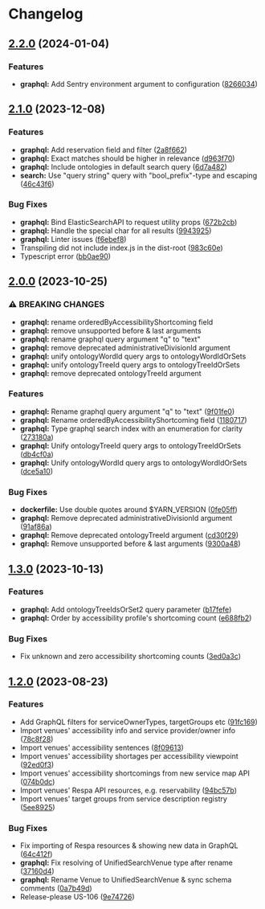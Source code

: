 # Changelog

## [2.2.0](https://github.com/City-of-Helsinki/unified-search/compare/graphql-v2.1.0...graphql-v2.2.0) (2024-01-04)

### Features

- **graphql:** Add Sentry environment argument to configuration ([8266034](https://github.com/City-of-Helsinki/unified-search/commit/8266034ed5cbe0868b71101417e2ea20c94d02ba))

## [2.1.0](https://github.com/City-of-Helsinki/unified-search/compare/graphql-v2.0.0...graphql-v2.1.0) (2023-12-08)

### Features

- **graphql:** Add reservation field and filter ([2a8f662](https://github.com/City-of-Helsinki/unified-search/commit/2a8f6620f4231adda0db293a9b44bbdc9925ab9d))
- **graphql:** Exact matches should be higher in relevance ([d963f70](https://github.com/City-of-Helsinki/unified-search/commit/d963f70a0d351dade34b4e5c4cdebb72567b642c))
- **graphql:** Include ontologies in default search query ([6d7a482](https://github.com/City-of-Helsinki/unified-search/commit/6d7a4824d812e9978df50779352bdd36286cf28e))
- **search:** Use "query string" query with "bool_prefix"-type and escaping ([46c43f6](https://github.com/City-of-Helsinki/unified-search/commit/46c43f6334d1b5f54853dd6141ac912a94b21932))

### Bug Fixes

- **graphql:** Bind ElasticSearchAPI to request utility props ([672b2cb](https://github.com/City-of-Helsinki/unified-search/commit/672b2cbbf48eb701f33b8ba8d18ac865ccacd17d))
- **graphql:** Handle the special char for all results ([9943925](https://github.com/City-of-Helsinki/unified-search/commit/9943925fd1a83db1048cd4d800d5b65423c0ba8f))
- **graphql:** Linter issues ([f6ebef8](https://github.com/City-of-Helsinki/unified-search/commit/f6ebef8292438244ffff1a72150bae30586cb889))
- Transpiling did not include index.js in the dist-root ([983c60e](https://github.com/City-of-Helsinki/unified-search/commit/983c60e9ff945aad8ffc4f0a59183698244620b4))
- Typescript error ([bb0ae90](https://github.com/City-of-Helsinki/unified-search/commit/bb0ae9008f065c3e60607e63c0a50239394537b0))

## [2.0.0](https://github.com/City-of-Helsinki/unified-search/compare/graphql-v1.3.0...graphql-v2.0.0) (2023-10-25)

### ⚠ BREAKING CHANGES

- **graphql:** rename orderedByAccessibilityShortcoming field
- **graphql:** remove unsupported before & last arguments
- **graphql:** rename graphql query argument "q" to "text"
- **graphql:** remove deprecated administrativeDivisionId argument
- **graphql:** unify ontologyWordId query args to ontologyWordIdOrSets
- **graphql:** unify ontologyTreeId query args to ontologyTreeIdOrSets
- **graphql:** remove deprecated ontologyTreeId argument

### Features

- **graphql:** Rename graphql query argument "q" to "text" ([9f01fe0](https://github.com/City-of-Helsinki/unified-search/commit/9f01fe0676a5e08f692102a65dfc073a139df774))
- **graphql:** Rename orderedByAccessibilityShortcoming field ([1180717](https://github.com/City-of-Helsinki/unified-search/commit/1180717e1e57689da8b0d4be430cba3b2939bbe3))
- **graphql:** Type graphql search index with an enumeration for clarity ([273180a](https://github.com/City-of-Helsinki/unified-search/commit/273180a514c749ca348461155864f16a513b8820))
- **graphql:** Unify ontologyTreeId query args to ontologyTreeIdOrSets ([db4cf0a](https://github.com/City-of-Helsinki/unified-search/commit/db4cf0ad3610a6ebcdaf8f7d25f1bb9f551b0945))
- **graphql:** Unify ontologyWordId query args to ontologyWordIdOrSets ([dce5a10](https://github.com/City-of-Helsinki/unified-search/commit/dce5a10a414976106b2f63540c5747100196dba4))

### Bug Fixes

- **dockerfile:** Use double quotes around $YARN_VERSION ([0fe05ff](https://github.com/City-of-Helsinki/unified-search/commit/0fe05ffee3dc250993ac0c3006d019a3dc724169))
- **graphql:** Remove deprecated administrativeDivisionId argument ([91af86a](https://github.com/City-of-Helsinki/unified-search/commit/91af86a0a786d0e93c690cb47cc00f64d9751176))
- **graphql:** Remove deprecated ontologyTreeId argument ([cd30f29](https://github.com/City-of-Helsinki/unified-search/commit/cd30f2956bf647e37f17065bbcc038221dd87a5e))
- **graphql:** Remove unsupported before & last arguments ([9300a48](https://github.com/City-of-Helsinki/unified-search/commit/9300a48d5f2fbfd2f657b7ed765c8d4210067c89))

## [1.3.0](https://github.com/City-of-Helsinki/unified-search/compare/graphql-v1.2.0...graphql-v1.3.0) (2023-10-13)

### Features

- **graphql:** Add ontologyTreeIdsOrSet2 query parameter ([b17fefe](https://github.com/City-of-Helsinki/unified-search/commit/b17fefe77771215b87c03aa1954258f1f518cea2))
- **graphql:** Order by accessibility profile's shortcoming count ([e688fb2](https://github.com/City-of-Helsinki/unified-search/commit/e688fb2d0fe534c40570aad2079dac935631c13f))

### Bug Fixes

- Fix unknown and zero accessibility shortcoming counts ([3ed0a3c](https://github.com/City-of-Helsinki/unified-search/commit/3ed0a3c6bf914083e45784d8a8f15650736ff564))

## [1.2.0](https://github.com/City-of-Helsinki/unified-search/compare/graphql-v1.1.0...graphql-v1.2.0) (2023-08-23)

### Features

- Add GraphQL filters for serviceOwnerTypes, targetGroups etc ([91fc169](https://github.com/City-of-Helsinki/unified-search/commit/91fc169e3f976efd920e094085c1b00871892d75))
- Import venues' accessibility info and service provider/owner info ([78c8f28](https://github.com/City-of-Helsinki/unified-search/commit/78c8f282e078a963ff2cf297ef07d38ea6200c56))
- Import venues' accessibility sentences ([8f09613](https://github.com/City-of-Helsinki/unified-search/commit/8f09613d16f35c7eda5a6e3f9b9d4feb1338c238))
- Import venues' accessibility shortages per accessibility viewpoint ([92ed0f3](https://github.com/City-of-Helsinki/unified-search/commit/92ed0f3d9d6575c3d560067b187610b66dd78e49))
- Import venues' accessibility shortcomings from new service map API ([074b0dc](https://github.com/City-of-Helsinki/unified-search/commit/074b0dcddfe532cbff7d0f76bbec857ff6cab42c))
- Import venues' Respa API resources, e.g. reservability ([94bc57b](https://github.com/City-of-Helsinki/unified-search/commit/94bc57bf644f4cdc665337a354ef9b0d116c814b))
- Import venues' target groups from service description registry ([5ee8925](https://github.com/City-of-Helsinki/unified-search/commit/5ee8925469770f1f80a5ef59e51a665601be8cdc))

### Bug Fixes

- Fix importing of Respa resources & showing new data in GraphQL ([64c412f](https://github.com/City-of-Helsinki/unified-search/commit/64c412f157c557adda497e18cf9d39314afc0ec2))
- **graphql:** Fix resolving of UnifiedSearchVenue type after rename ([37160d4](https://github.com/City-of-Helsinki/unified-search/commit/37160d4d26f053bae8144ecdeaa0877c6695810b))
- **graphql:** Rename Venue to UnifiedSearchVenue & sync schema comments ([0a7b49d](https://github.com/City-of-Helsinki/unified-search/commit/0a7b49d5a271f6c4b0b276f6aa4d851c77dd2bcb))
- Release-please US-106 ([9e74726](https://github.com/City-of-Helsinki/unified-search/commit/9e74726018e7b6264163aaf17e7fcc8740ade996))

